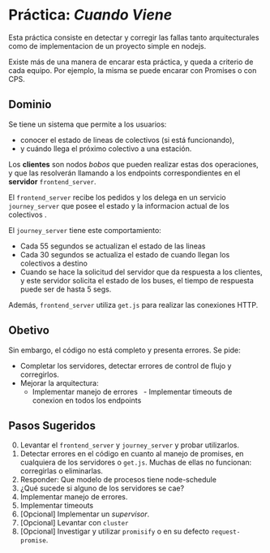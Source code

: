 # Práctica: _Cuando Viene_

Esta práctica consiste en detectar y corregir las fallas tanto arquitecturales como de implementacion de un proyecto simple en nodejs.

Existe más de una manera de encarar esta práctica, y queda a criterio de cada equipo. Por ejemplo, la misma se puede encarar con Promises o con CPS.

## Dominio

Se tiene un sistema que permite a los usuarios:

  * conocer el estado de lineas de colectivos (si está funcionando),
  * y cuándo llega el próximo colectivo a una estación.

Los **clientes** son nodos _bobos_ que pueden realizar estas dos operaciones, y que las resolverán llamando a los endpoints correspondientes en el **servidor** `frontend_server`.

El `frontend_server` recibe los pedidos y los delega en un servicio `journey_server` que posee el estado y la informacion actual de los colectivos .

El `journey_server` tiene este comportamiento:

- Cada 55 segundos se actualizan el estado de las lineas
- Cada 30 segundos se actualiza el estado de cuando llegan los colectivos a destino
- Cuando se hace la solicitud del servidor que da respuesta a los clientes, y este servidor solicita el estado de los buses, el tiempo de respuesta puede ser de hasta 5 segs.

Además, `frontend_server` utiliza `get.js` para realizar las conexiones HTTP.

## Obetivo

Sin embargo, el código no está completo y presenta errores. Se pide:

- Completar los servidores, detectar errores de control de flujo y corregirlos.
- Mejorar la arquitectura:
   - Implementar manejo de errores
   - Implementar timeouts de conexion en todos los endpoints

## Pasos Sugeridos

 0. Levantar el `frontend_server` y `journey_server` y probar utilizarlos.
 1. Detectar errores en el código en cuanto al manejo de promises, en cualquiera de los servidores o `get.js`. Muchas de ellas no funcionan: corregirlas o eliminarlas.
 2. Responder: Que modelo de procesos tiene node-schedule
 3. ¿Qué sucede si alguno de los servidores se cae?
 4. Implementar manejo de errores.
 5. Implementar timeouts
 6. [Opcional] Implementar un _supervisor_.
 7. [Opcional] Levantar con `cluster`
 8. [Opcional] Investigar y utilizar `promisify` o en su defecto `request-promise`.
